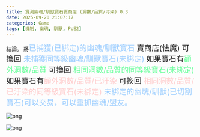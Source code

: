 ```yaml
---
title: 實測幽魂/馴獸寶石賣商店 (洞數/品質/污染) 0.3
date: 2025-09-20 21:07:17
categories: Game
tags: [機制, 幽魂, 馴獸, PoE2]
---
```

結論。
將<span style="font-size:20px"><span style="color:#99CCFF">已捕獲(已綁定)的幽魂/馴獸寶石</span> 賣商店(怯魔) 可換回 <span style="font-size:20px"><span style="color:#99CCFF">未捕獲同等級幽魂/馴獸寶石(未綁定)</span>
如果寶石有<span style="font-size:20px"><span style="color:#66FF99">額外洞數/品質</span> 可換回 <span style="font-size:20px"><span style="color:#66FF99">相同洞數/品質的同等級寶石(未綁定)</span>
如果寶石有<span style="font-size:20px"><span style="color:#FFCCCC">額外洞數/品質/已汙染</span> 可換回 <span style="font-size:20px"><span style="color:#FFCCCC">相同洞數/品質/已汙染的同等級寶石(未綁定)</span>
<span style="font-size:20px"><span style="color:#99CCFF">未綁定的幽魂/馴獸(已切割寶石)可以交易，可以重抓幽魂/盟友。</span>

![png](https://i.postimg.cc/yVZD9Zhj/Supported-Bind-Spectre.png)

![png](https://i.postimg.cc/kJPBygfm/Supported-Tame-Beast.png)